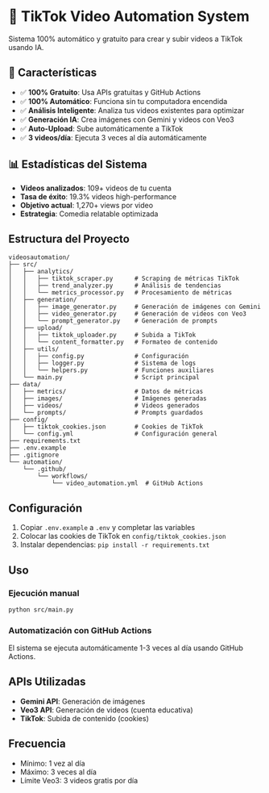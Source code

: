 # 🤖 TikTok Video Automation System

Sistema 100% automático y gratuito para crear y subir videos a TikTok usando IA.

## 🚀 Características

- ✅ **100% Gratuito**: Usa APIs gratuitas y GitHub Actions
- ✅ **100% Automático**: Funciona sin tu computadora encendida
- ✅ **Análisis Inteligente**: Analiza tus videos existentes para optimizar
- ✅ **Generación IA**: Crea imágenes con Gemini y videos con Veo3
- ✅ **Auto-Upload**: Sube automáticamente a TikTok
- ✅ **3 videos/día**: Ejecuta 3 veces al día automáticamente

## 📊 Estadísticas del Sistema

- **Videos analizados**: 109+ videos de tu cuenta
- **Tasa de éxito**: 19.3% videos high-performance
- **Objetivo actual**: 1,270+ views por video
- **Estrategia**: Comedia relatable optimizada

## Estructura del Proyecto

```
videosautomation/
├── src/
│   ├── analytics/
│   │   ├── tiktok_scraper.py      # Scraping de métricas TikTok
│   │   ├── trend_analyzer.py      # Análisis de tendencias
│   │   └── metrics_processor.py   # Procesamiento de métricas
│   ├── generation/
│   │   ├── image_generator.py     # Generación de imágenes con Gemini
│   │   ├── video_generator.py     # Generación de videos con Veo3
│   │   └── prompt_generator.py    # Generación de prompts
│   ├── upload/
│   │   ├── tiktok_uploader.py     # Subida a TikTok
│   │   └── content_formatter.py   # Formateo de contenido
│   ├── utils/
│   │   ├── config.py              # Configuración
│   │   ├── logger.py              # Sistema de logs
│   │   └── helpers.py             # Funciones auxiliares
│   └── main.py                    # Script principal
├── data/
│   ├── metrics/                   # Datos de métricas
│   ├── images/                    # Imágenes generadas
│   ├── videos/                    # Videos generados
│   └── prompts/                   # Prompts guardados
├── config/
│   ├── tiktok_cookies.json        # Cookies de TikTok
│   └── config.yml                 # Configuración general
├── requirements.txt
├── .env.example
├── .gitignore
└── automation/
    └── .github/
        └── workflows/
            └── video_automation.yml  # GitHub Actions
```

## Configuración

1. Copiar `.env.example` a `.env` y completar las variables
2. Colocar las cookies de TikTok en `config/tiktok_cookies.json`
3. Instalar dependencias: `pip install -r requirements.txt`

## Uso

### Ejecución manual
```bash
python src/main.py
```

### Automatización con GitHub Actions
El sistema se ejecuta automáticamente 1-3 veces al día usando GitHub Actions.

## APIs Utilizadas

- **Gemini API**: Generación de imágenes
- **Veo3 API**: Generación de videos (cuenta educativa)
- **TikTok**: Subida de contenido (cookies)

## Frecuencia

- Mínimo: 1 vez al día
- Máximo: 3 veces al día
- Límite Veo3: 3 videos gratis por día
